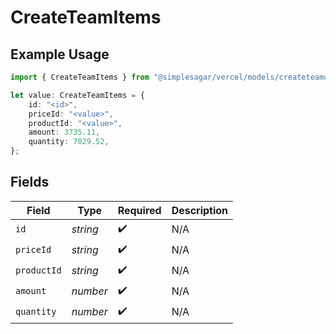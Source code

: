 # CreateTeamItems

## Example Usage

```typescript
import { CreateTeamItems } from "@simplesagar/vercel/models/createteamop.js";

let value: CreateTeamItems = {
    id: "<id>",
    priceId: "<value>",
    productId: "<value>",
    amount: 3735.11,
    quantity: 7029.52,
};
```

## Fields

| Field              | Type               | Required           | Description        |
| ------------------ | ------------------ | ------------------ | ------------------ |
| `id`               | *string*           | :heavy_check_mark: | N/A                |
| `priceId`          | *string*           | :heavy_check_mark: | N/A                |
| `productId`        | *string*           | :heavy_check_mark: | N/A                |
| `amount`           | *number*           | :heavy_check_mark: | N/A                |
| `quantity`         | *number*           | :heavy_check_mark: | N/A                |